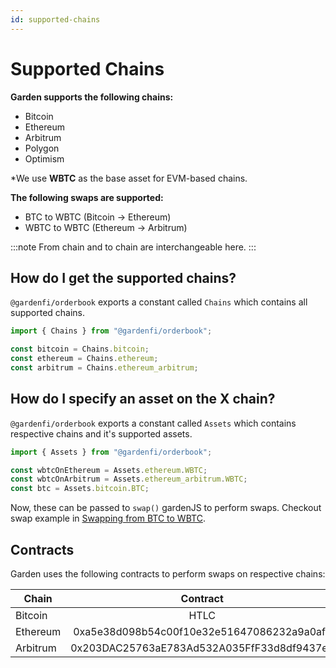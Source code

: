 ```yaml
---
id: supported-chains
---
```


# Supported Chains
**Garden supports the following chains:**
- Bitcoin
- Ethereum
- Arbitrum
- Polygon 
- Optimism 

*We use **WBTC** as the base asset for EVM-based chains.

**The following swaps are supported:**
- BTC to WBTC (Bitcoin -> Ethereum)
- WBTC to WBTC (Ethereum -> Arbitrum)

:::note
From chain and to chain are interchangeable here.
:::

## How do I get the supported chains?
`@gardenfi/orderbook` exports a constant called `Chains` which contains all supported chains.

```javascript
import { Chains } from "@gardenfi/orderbook";

const bitcoin = Chains.bitcoin;
const ethereum = Chains.ethereum;
const arbitrum = Chains.ethereum_arbitrum;
```

## How do I specify an asset on the X chain?
`@gardenfi/orderbook` exports a constant called `Assets` which contains respective chains and it's supported assets.

```javascript
import { Assets } from "@gardenfi/orderbook";

const wbtcOnEthereum = Assets.ethereum.WBTC;
const wbtcOnArbitrum = Assets.ethereum_arbitrum.WBTC;
const btc = Assets.bitcoin.BTC;
```

Now, these can be passed to `swap()` gardenJS to perform swaps. Checkout swap example in  [Swapping from BTC to WBTC](../../basics/guides/BtcWbtc.md).

## Contracts
Garden uses the following contracts to perform swaps on respective chains:


|Chain    |Contract                                      |
|---------|:--------------------------------------------:|
|Bitcoin  |HTLC                                          |
|Ethereum |0xa5e38d098b54c00f10e32e51647086232a9a0afd    |
|Arbitrum |0x203DAC25763aE783Ad532A035FfF33d8df9437eE    |
